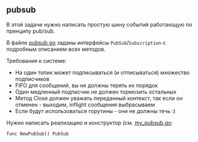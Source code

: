 ## pubsub

В этой задаче нужно написать простую шину событий работающую по принципу pub/sub.

В файле [pubsub.go](./pubsub.go) заданы интерфейсы `PubSub`/`Subscription` с подробным описанием всех методов.

Требования к системе:
  - На один топик может подписываться (и отписываться) множество подписчиков
  - FIFO для сообщений, вы не должны терять их порядок
  - Один медленный подписчик не должен тормозить остальных
  - Метод Close должен уважать переданный контекст, так если он отменен - выходим, inflight сообщения выбрасываем
  - Если будут использоваться горутины - они не должны течь :)

Нужно написать реализацию и конструктор (см. [my_pubsub.go](./my_pubsub.go):
```
func NewPubSub() PubSub
```
